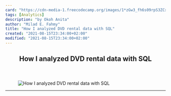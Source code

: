 ```yaml
---
card: "https://cdn-media-1.freecodecamp.org/images/1*zGw3_fh6s09rpS3ZCxDYDQ.jpeg"
tags: [Analytics]
description: "by Okoh Anita"
author: "Milad E. Fahmy"
title: "How I analyzed DVD rental data with SQL"
created: "2021-08-15T23:34:00+02:00"
modified: "2021-08-15T23:34:00+02:00"
---
```

<div class="site-wrapper">
<main id="site-main" class="site-main outer">
<div class="inner">
<article class="post-full post tag-analytics tag-data-science tag-tech tag-sql tag-programming ">
<header class="post-full-header">
<h1 class="post-full-title">How I analyzed DVD rental data with SQL</h1>
</header>
<figure class="post-full-image">
<picture>
<source media="(max-width: 700px)" sizes="1px" srcset="data:image/gif;base64,R0lGODlhAQABAIAAAAAAAP///yH5BAEAAAAALAAAAAABAAEAAAIBRAA7 1w">
<source media="(min-width: 701px)" sizes="(max-width: 800px) 400px,
(max-width: 1170px) 700px,
1400px" srcset="https://cdn-media-1.freecodecamp.org/images/1*zGw3_fh6s09rpS3ZCxDYDQ.jpeg 300w,
https://cdn-media-1.freecodecamp.org/images/1*zGw3_fh6s09rpS3ZCxDYDQ.jpeg 600w,
https://cdn-media-1.freecodecamp.org/images/1*zGw3_fh6s09rpS3ZCxDYDQ.jpeg 1000w,
https://cdn-media-1.freecodecamp.org/images/1*zGw3_fh6s09rpS3ZCxDYDQ.jpeg 2000w">
<img onerror="this.style.display='none'" src="https://cdn-media-1.freecodecamp.org/images/1*zGw3_fh6s09rpS3ZCxDYDQ.jpeg" alt="How I analyzed DVD rental data with SQL">
</picture>
</figure>
<section class="post-full-content">
<div class="post-content medium-migrated-article">
</div>
<hr>
</section>
</article>
</div>
</main>
</div>
<!-- Google Tag Manager (noscript) -->
<!-- End Google Tag Manager (noscript) -->
